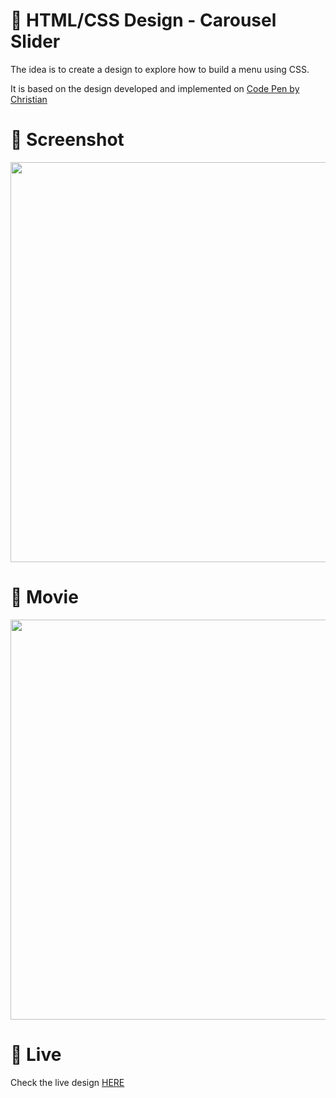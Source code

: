 # 🎨 HTML/CSS Design -  Carousel Slider

The idea is to create a design to explore how to build a menu using CSS. 

It is based on the design developed and implemented  on [Code Pen by Christian](https://codepen.io/Schepp/pen/WNbQByE)


# 📸 Screenshot
<img src="https://storage.googleapis.com/rfribeiro-css/images-slider-03/presentation.png" width="640">


# 🎥 Movie
<img src="https://storage.googleapis.com/rfribeiro-css/images-slider-03/presentation.gif" width="640">

# 🚀 Live

Check the live design [HERE](https://storage.googleapis.com/rfribeiro-css/images-slider-03/index.html)